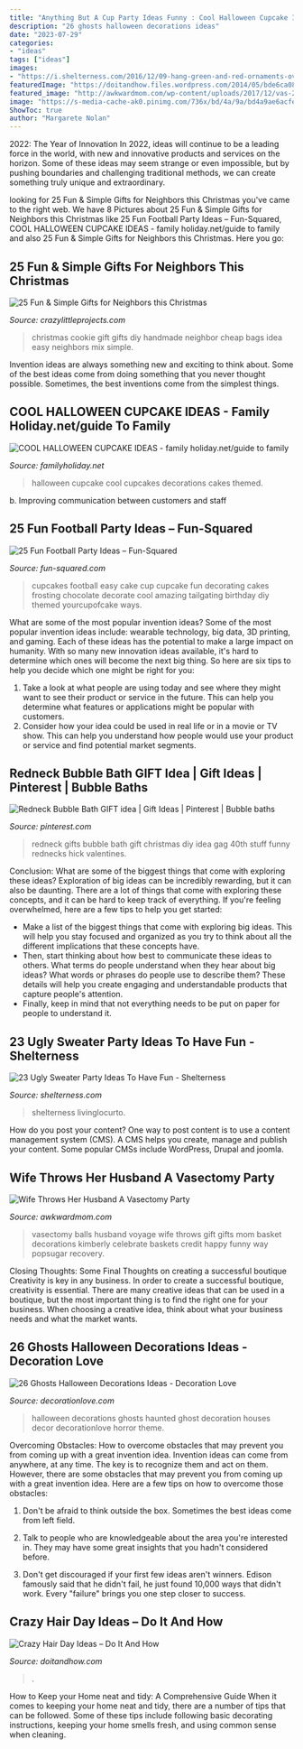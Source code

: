 ```yaml
---
title: "Anything But A Cup Party Ideas Funny : Cool Halloween Cupcake Ideas"
description: "26 ghosts halloween decorations ideas"
date: "2023-07-29"
categories:
- "ideas"
tags: ["ideas"]
images:
- "https://i.shelterness.com/2016/12/09-hang-green-and-red-ornaments-over-the-table.jpg"
featuredImage: "https://doitandhow.files.wordpress.com/2014/05/bde6ca08024ba85b895961dbbba24961.jpg?w=640"
featured_image: "http://awkwardmom.com/wp-content/uploads/2017/12/vas-2.jpg"
image: "https://s-media-cache-ak0.pinimg.com/736x/bd/4a/9a/bd4a9ae6acfeab8f8d144c926787be9c.jpg"
ShowToc: true
author: "Margarete Nolan"
---
```



2022: The Year of Innovation
In 2022, ideas will continue to be a leading force in the world, with new and innovative products and services on the horizon. Some of these ideas may seem strange or even impossible, but by pushing boundaries and challenging traditional methods, we can create something truly unique and extraordinary.

	

		
looking for 25 Fun &amp; Simple Gifts for Neighbors this Christmas you've came to the right web. We have 8 Pictures about 25 Fun &amp; Simple Gifts for Neighbors this Christmas like 25 Fun Football Party Ideas – Fun-Squared, COOL HALLOWEEN CUPCAKE IDEAS - family holiday.net/guide to family and also 25 Fun &amp; Simple Gifts for Neighbors this Christmas. Here you go:
		
    
## 25 Fun &amp; Simple Gifts For Neighbors This Christmas

<img loading=lazy src="https://crazylittleprojects.com/wp-content/uploads/2013/12/cookie-mix-gift-bags-sack-easy-cheap-diy-handmade-christmas-neighbor-gift-idea-2-745x1024.jpg" onerror="this.onerror=null;this.src='https://tse3.mm.bing.net/th?id=OIP.mQsFnGNt0jAniAObRXKRFQHaKL&amp;pid=15.1';" alt="25 Fun &amp; Simple Gifts for Neighbors this Christmas">

_Source: crazylittleprojects.com_

>christmas cookie gift gifts diy handmade neighbor cheap bags idea easy neighbors mix simple. 

	

Invention ideas are always something new and exciting to think about. Some of the best ideas come from doing something that you never thought possible. Sometimes, the best inventions come from the simplest things.

    
## COOL HALLOWEEN CUPCAKE IDEAS - Family Holiday.net/guide To Family

<img loading=lazy src="http://www.familyholiday.net/wp-content/uploads/2012/09/COOL-HALLOWEEN-CUPCAKE-IDEAS_03.jpg" onerror="this.onerror=null;this.src='https://tse1.mm.bing.net/th?id=OIP._lObGzsH0ep3-dLj7Dja-gHaHa&amp;pid=15.1';" alt="COOL HALLOWEEN CUPCAKE IDEAS - family holiday.net/guide to family">

_Source: familyholiday.net_

>halloween cupcake cool cupcakes decorations cakes themed. 

	

b. Improving communication between customers and staff 

    
## 25 Fun Football Party Ideas – Fun-Squared

<img loading=lazy src="http://fun-squared.com/wp-content/uploads/2016/09/Easy-Football-Cupcake.jpg" onerror="this.onerror=null;this.src='https://tse3.mm.bing.net/th?id=OIP.X1YvRjlEscDQ8a65RUhVTAHaNy&amp;pid=15.1';" alt="25 Fun Football Party Ideas – Fun-Squared">

_Source: fun-squared.com_

>cupcakes football easy cake cup cupcake fun decorating cakes frosting chocolate decorate cool amazing tailgating birthday diy themed yourcupofcake ways. 

	

What are some of the most popular invention ideas?
Some of the most popular invention ideas include: wearable technology, big data, 3D printing, and gaming. Each of these ideas has the potential to make a large impact on humanity. With so many new innovation ideas available, it's hard to determine which ones will become the next big thing. So here are six tips to help you decide which one might be right for you: 
1) Take a look at what people are using today and see where they might want to see their product or service in the future. This can help you determine what features or applications might be popular with customers. 
2) Consider how your idea could be used in real life or in a movie or TV show. This can help you understand how people would use your product or service and find potential market segments.

    
## Redneck Bubble Bath GIFT Idea | Gift Ideas | Pinterest | Bubble Baths

<img loading=lazy src="https://s-media-cache-ak0.pinimg.com/736x/bd/4a/9a/bd4a9ae6acfeab8f8d144c926787be9c.jpg" onerror="this.onerror=null;this.src='https://tse1.mm.bing.net/th?id=OIP.IfbcWF5x8Oabx1iu_MdYswHaJ3&amp;pid=15.1';" alt="Redneck Bubble Bath GIFT idea | Gift Ideas | Pinterest | Bubble baths">

_Source: pinterest.com_

>redneck gifts bubble bath gift christmas diy idea gag 40th stuff funny rednecks hick valentines. 

	

Conclusion: What are some of the biggest things that come with exploring these ideas?
Exploration of big ideas can be incredibly rewarding, but it can also be daunting. There are a lot of things that come with exploring these concepts, and it can be hard to keep track of everything. If you're feeling overwhelmed, here are a few tips to help you get started: 
- Make a list of the biggest things that come with exploring big ideas. This will help you stay focused and organized as you try to think about all the different implications that these concepts have. 
- Then, start thinking about how best to communicate these ideas to others. What terms do people understand when they hear about big ideas? What words or phrases do people use to describe them? These details will help you create engaging and understandable products that capture people's attention. 
- Finally, keep in mind that not everything needs to be put on paper for people to understand it.

    
## 23 Ugly Sweater Party Ideas To Have Fun - Shelterness

<img loading=lazy src="https://i.shelterness.com/2016/12/09-hang-green-and-red-ornaments-over-the-table.jpg" onerror="this.onerror=null;this.src='https://tse1.mm.bing.net/th?id=OIP.hogpJN-oRAazUBWnHNmhsQHaLI&amp;pid=15.1';" alt="23 Ugly Sweater Party Ideas To Have Fun - Shelterness">

_Source: shelterness.com_

>shelterness livinglocurto. 

	

How do you post your content?
One way to post content is to use a content management system (CMS). A CMS helps you create, manage and publish your content. Some popular CMSs include WordPress, Drupal and joomla.

    
## Wife Throws Her Husband A Vasectomy Party

<img loading=lazy src="http://awkwardmom.com/wp-content/uploads/2017/12/vas-2.jpg" onerror="this.onerror=null;this.src='https://tse1.mm.bing.net/th?id=OIP.bxIK-vBPWWQVtwnuOAdEqQHaJ3&amp;pid=15.1';" alt="Wife Throws Her Husband A Vasectomy Party">

_Source: awkwardmom.com_

>vasectomy balls husband voyage wife throws gift gifts mom basket decorations kimberly celebrate baskets credit happy funny way popsugar recovery. 

	

Closing Thoughts: Some Final Thoughts on creating a successful boutique
Creativity is key in any business. In order to create a successful boutique, creativity is essential. There are many creative ideas that can be used in a boutique, but the most important thing is to find the right one for your business. When choosing a creative idea, think about what your business needs and what the market wants.

    
## 26 Ghosts Halloween Decorations Ideas - Decoration Love

<img loading=lazy src="http://www.decorationlove.com/wp-content/uploads/2016/05/Ghost-Halloween-Haunted-House-Ideas.jpg" onerror="this.onerror=null;this.src='https://tse1.mm.bing.net/th?id=OIP.1Py_StAM-8nsO2Rx9JBa4wHaMZ&amp;pid=15.1';" alt="26 Ghosts Halloween Decorations Ideas - Decoration Love">

_Source: decorationlove.com_

>halloween decorations ghosts haunted ghost decoration houses decor decorationlove horror theme. 

	

Overcoming Obstacles: How to overcome obstacles that may prevent you from coming up with a great invention idea.
Invention ideas can come from anywhere, at any time. The key is to recognize them and act on them. However, there are some obstacles that may prevent you from coming up with a great invention idea. Here are a few tips on how to overcome those obstacles:
1) Don't be afraid to think outside the box. Sometimes the best ideas come from left field.

2) Talk to people who are knowledgeable about the area you're interested in. They may have some great insights that you hadn't considered before.

3) Don't get discouraged if your first few ideas aren't winners. Edison famously said that he didn't fail, he just found 10,000 ways that didn't work. Every "failure" brings you one step closer to success.

    
## Crazy Hair Day Ideas – Do It And How

<img loading=lazy src="https://doitandhow.files.wordpress.com/2014/05/bde6ca08024ba85b895961dbbba24961.jpg?w=640" onerror="this.onerror=null;this.src='https://tse2.mm.bing.net/th?id=OIP.D7H_EQftVd0jUYgo7VKEuQHaLH&amp;pid=15.1';" alt="Crazy Hair Day Ideas – Do It And How">

_Source: doitandhow.com_

>. 

	

How to Keep your Home neat and tidy: A Comprehensive Guide
When it comes to keeping your home neat and tidy, there are a number of tips that can be followed. Some of these tips include following basic decorating instructions, keeping your home smells fresh, and using common sense when cleaning.

